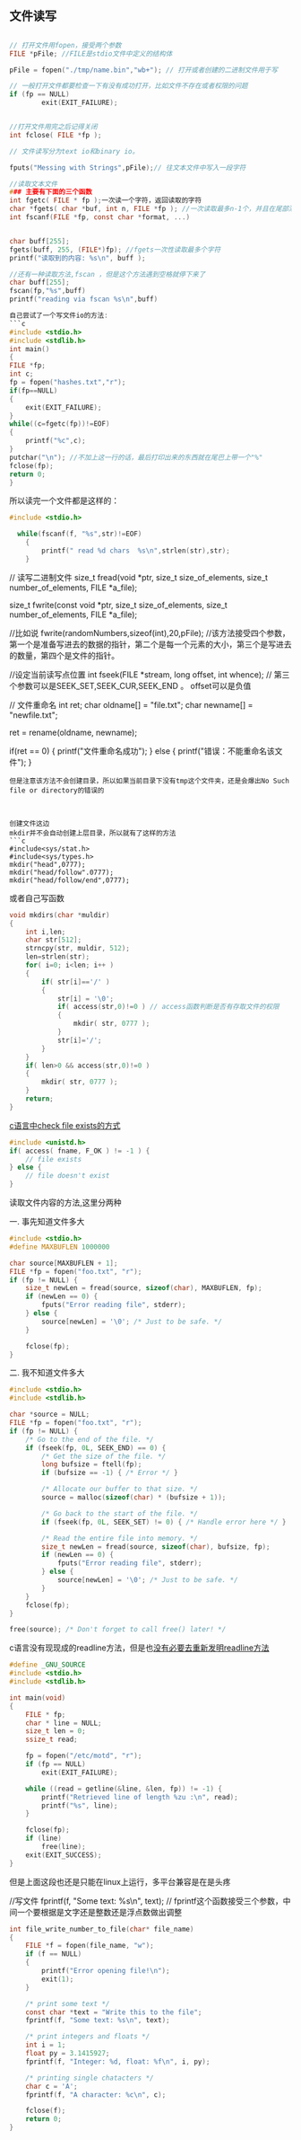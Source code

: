 ## 文件读写
```c

// 打开文件用fopen，接受两个参数
FILE *pFile; //FILE是stdio文件中定义的结构体

pFile = fopen("./tmp/name.bin","wb+"); // 打开或者创建的二进制文件用于写

// 一般打开文件都要检查一下有没有成功打开，比如文件不存在或者权限的问题
if (fp == NULL)
        exit(EXIT_FAILURE);


//打开文件用完之后记得关闭
int fclose( FILE *fp );

// 文件读写分为text io和binary io。

fputs("Messing with Strings",pFile);// 往文本文件中写入一段字符

//读取文本文件
### 主要有下面的三个函数
int fgetc( FILE * fp );一次读一个字符，返回读取的字符
char *fgets( char *buf, int n, FILE *fp ); //一次读取最多n-1个，并且在尾部添加一个null字符来终止string
int fscanf(FILE *fp, const char *format, ...)


char buff[255];
fgets(buff, 255, (FILE*)fp); //fgets一次性读取最多个字符
printf("读取到的内容: %s\n", buff );

//还有一种读取方法,fscan ，但是这个方法遇到空格就停下来了
char buff[255];
fscan(fp,"%s",buff)
printf("reading via fscan %s\n",buff)

自己尝试了一个写文件io的方法:
```c
#include <stdio.h>
#include <stdlib.h>
int main()
{
FILE *fp;
int c;
fp = fopen("hashes.txt","r");
if(fp==NULL)
{
	exit(EXIT_FAILURE);
}
while((c=fgetc(fp))!=EOF)
{
	printf("%c",c);
}
putchar("\n"); //不加上这一行的话，最后打印出来的东西就在尾巴上带一个"%"
fclose(fp);
return 0;
}

```

所以读完一个文件都是这样的：
```c
#include <stdio.h>

  while(fscanf(f, "%s",str)!=EOF)
    {
        printf(" read %d chars  %s\n",strlen(str),str);
    }
```




// 读写二进制文件
size_t fread(void *ptr, size_t size_of_elements, 
             size_t number_of_elements, FILE *a_file);
              
size_t fwrite(const void *ptr, size_t size_of_elements, 
             size_t number_of_elements, FILE *a_file);

//比如说
fwrite(randomNumbers,sizeof(int),20,pFile); //该方法接受四个参数，第一个是准备写进去的数据的指针，第二个是每一个元素的大小，第三个是写进去的数量，第四个是文件的指针。

//设定当前读写点位置
int fseek(FILE *stream, long offset, int whence);
// 第三个参数可以是SEEK_SET,SEEK_CUR,SEEK_END 。 offset可以是负值

// 文件重命名
int ret;
char oldname[] = "file.txt";
char newname[] = "newfile.txt";

ret = rename(oldname, newname);

if(ret == 0) 
{
    printf("文件重命名成功");
}
else 
{
    printf("错误：不能重命名该文件");
}
```
但是注意该方法不会创建目录，所以如果当前目录下没有tmp这个文件夹，还是会爆出No Such file or directory的错误的



创建文件这边
mkdir并不会自动创建上层目录，所以就有了这样的方法
```c
#include<sys/stat.h>
#include<sys/types.h>
mkdir("head",0777);
mkdir("head/follow".0777);
mkdir("head/follow/end",0777);
```

或者自己写函数
```c
void mkdirs(char *muldir) 
{
    int i,len;
    char str[512];    
    strncpy(str, muldir, 512);
    len=strlen(str);
    for( i=0; i<len; i++ )
    {
        if( str[i]=='/' )
        {
            str[i] = '\0';
            if( access(str,0)!=0 ) // access函数判断是否有存取文件的权限
            {
                mkdir( str, 0777 );
            }
            str[i]='/';
        }
    }
    if( len>0 && access(str,0)!=0 )
    {
        mkdir( str, 0777 );
    }
    return;
}
```


[c语言中check file exists的方式](https://stackoverflow.com/questions/230062/whats-the-best-way-to-check-if-a-file-exists-in-c-cross-platform)
```c
#include <unistd.h>
if( access( fname, F_OK ) != -1 ) {
    // file exists
} else {
    // file doesn't exist
}
```

读取文件内容的方法,这里分两种

一. 事先知道文件多大
```c
#include <stdio.h>
#define MAXBUFLEN 1000000

char source[MAXBUFLEN + 1];
FILE *fp = fopen("foo.txt", "r");
if (fp != NULL) {
    size_t newLen = fread(source, sizeof(char), MAXBUFLEN, fp);
    if (newLen == 0) {
        fputs("Error reading file", stderr);
    } else {
        source[newLen] = '\0'; /* Just to be safe. */
    }

    fclose(fp);
}
```

二. 我不知道文件多大
```c
#include <stdio.h>
#include <stdlib.h>

char *source = NULL;
FILE *fp = fopen("foo.txt", "r");
if (fp != NULL) {
    /* Go to the end of the file. */
    if (fseek(fp, 0L, SEEK_END) == 0) {
        /* Get the size of the file. */
        long bufsize = ftell(fp);
        if (bufsize == -1) { /* Error */ }

        /* Allocate our buffer to that size. */
        source = malloc(sizeof(char) * (bufsize + 1));

        /* Go back to the start of the file. */
        if (fseek(fp, 0L, SEEK_SET) != 0) { /* Handle error here */ }

        /* Read the entire file into memory. */
        size_t newLen = fread(source, sizeof(char), bufsize, fp);
        if (newLen == 0) {
            fputs("Error reading file", stderr);
        } else {
            source[newLen] = '\0'; /* Just to be safe. */
        }
    }
    fclose(fp);
}

free(source); /* Don't forget to call free() later! */
```


c语言没有现现成的readline方法，但是也[没有必要去重新发明readline方法](https://stackoverflow.com/questions/3501338/c-read-file-line-by-line)
```c
#define _GNU_SOURCE
#include <stdio.h>
#include <stdlib.h>

int main(void)
{
    FILE * fp;
    char * line = NULL;
    size_t len = 0;
    ssize_t read;

    fp = fopen("/etc/motd", "r");
    if (fp == NULL)
        exit(EXIT_FAILURE);

    while ((read = getline(&line, &len, fp)) != -1) {
        printf("Retrieved line of length %zu :\n", read);
        printf("%s", line);
    }

    fclose(fp);
    if (line)
        free(line);
    exit(EXIT_SUCCESS);
}
```
但是上面这段也还是只能在linux上运行，多平台兼容是在是头疼

//写文件
fprintf(f, "Some text: %s\n", text);  // fprintf这个函数接受三个参数，中间一个要根据是文字还是整数还是浮点数做出调整
```c
int file_write_number_to_file(char* file_name)
{
    FILE *f = fopen(file_name, "w");
    if (f == NULL)
    {
        printf("Error opening file!\n");
        exit(1);
    }

    /* print some text */
    const char *text = "Write this to the file";
    fprintf(f, "Some text: %s\n", text); 

    /* print integers and floats */
    int i = 1;
    float py = 3.1415927;
    fprintf(f, "Integer: %d, float: %f\n", i, py);

    /* printing single chatacters */
    char c = 'A';
    fprintf(f, "A character: %c\n", c);

    fclose(f);
    return 0;
}
```